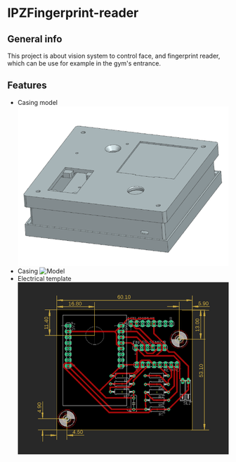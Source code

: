 # IPZFingerprint-reader

## General info
This project is about vision system to control face, and fingerprint reader, which can be use for example in the gym's entrance.

## Features
* Casing model
![Model](Casingassemblyversion2-1.png)
* Casing
![Model](Casing-inside.png)
* Electrical template
![Model2](Electricaltemplate.png)
